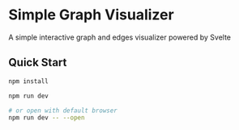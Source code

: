 # Simple Graph Visualizer
A simple interactive graph and edges visualizer powered by Svelte

## Quick Start
```bash
npm install

npm run dev

# or open with default browser
npm run dev -- --open
```

